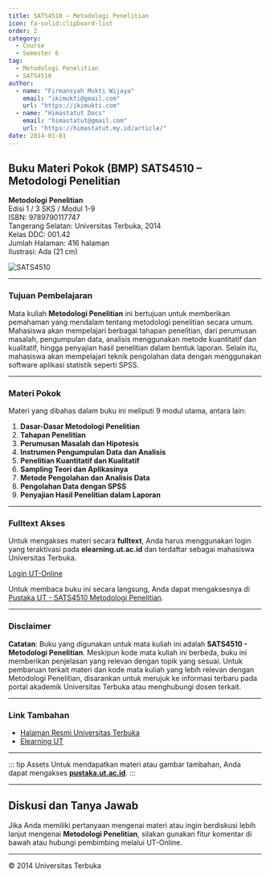 ```yaml
--- 
title: SATS4510 – Metodologi Penelitian
icon: fa-solid:clipboard-list
order: 2
category:
  - Course
  - Semester 6
tag:
  - Metodologi Penelitian
  - SATS4510
author:
  - name: "Firmansyah Mukti Wijaya"
    email: "ikimukti@gmail.com"
    url: "https://ikimukti.com"
  - name: "Himastatut Docs"
    email: "himastatut@gmail.com"
    url: "https://himastatut.my.id/article/"
date: 2014-01-01
--- 
```


## Buku Materi Pokok (BMP) SATS4510 – Metodologi Penelitian

**Metodologi Penelitian**  
Edisi 1 / 3 SKS / Modul 1-9  
ISBN: 9789790117747  
Tangerang Selatan: Universitas Terbuka, 2014  
Kelas DDC: 001.42  
Jumlah Halaman: 416 halaman  
Ilustrasi: Ada (21 cm)

![SATS4510](https://pustaka.ut.ac.id/lib/wp-content/uploads/2017/01/SATS4510.jpg)

--- 

### Tujuan Pembelajaran

Mata kuliah **Metodologi Penelitian** ini bertujuan untuk memberikan pemahaman yang mendalam tentang metodologi penelitian secara umum. Mahasiswa akan mempelajari berbagai tahapan penelitian, dari perumusan masalah, pengumpulan data, analisis menggunakan metode kuantitatif dan kualitatif, hingga penyajian hasil penelitian dalam bentuk laporan. Selain itu, mahasiswa akan mempelajari teknik pengolahan data dengan menggunakan software aplikasi statistik seperti SPSS.

--- 

### Materi Pokok

Materi yang dibahas dalam buku ini meliputi 9 modul utama, antara lain:

1. **Dasar-Dasar Metodologi Penelitian**
2. **Tahapan Penelitian**
3. **Perumusan Masalah dan Hipotesis**
4. **Instrumen Pengumpulan Data dan Analisis**
5. **Penelitian Kuantitatif dan Kualitatif**
6. **Sampling Teori dan Aplikasinya**
7. **Metode Pengolahan dan Analisis Data**
8. **Pengolahan Data dengan SPSS**
9. **Penyajian Hasil Penelitian dalam Laporan**

--- 

### Fulltext Akses

Untuk mengakses materi secara **fulltext**, Anda harus menggunakan login yang teraktivasi pada **elearning.ut.ac.id** dan terdaftar sebagai mahasiswa Universitas Terbuka.

[Login UT-Online](http://elearning.ut.ac.id)

Untuk membaca buku ini secara langsung, Anda dapat mengaksesnya di [Pustaka UT - SATS4510 Metodologi Penelitian](https://pustaka.ut.ac.id/lib/sats4510-metodologi-penelitian/).

--- 

### Disclaimer

**Catatan**: Buku yang digunakan untuk mata kuliah ini adalah **SATS4510 - Metodologi Penelitian**. Meskipun kode mata kuliah ini berbeda, buku ini memberikan penjelasan yang relevan dengan topik yang sesuai. Untuk pembaruan terkait materi dan kode mata kuliah yang lebih relevan dengan Metodologi Penelitian, disarankan untuk merujuk ke informasi terbaru pada portal akademik Universitas Terbuka atau menghubungi dosen terkait.

--- 

### Link Tambahan

- [Halaman Resmi Universitas Terbuka](https://www.ut.ac.id)
- [Elearning UT](http://elearning.ut.ac.id)

--- 

::: tip Assets
Untuk mendapatkan materi atau gambar tambahan, Anda dapat mengakses **[pustaka.ut.ac.id](https://pustaka.ut.ac.id)**.
:::

--- 

## Diskusi dan Tanya Jawab

Jika Anda memiliki pertanyaan mengenai materi atau ingin berdiskusi lebih lanjut mengenai **Metodologi Penelitian**, silakan gunakan fitur komentar di bawah atau hubungi pembimbing melalui UT-Online.

--- 

<footer>
  <p>© 2014 Universitas Terbuka</p>
</footer>
